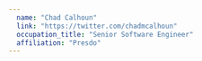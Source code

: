```yaml
---
  name: "Chad Calhoun"
  link: "https://twitter.com/chadmcalhoun"
  occupation_title: "Senior Software Engineer"
  affiliation: "Presdo"
---
```

